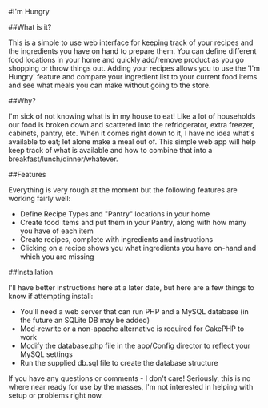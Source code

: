#I'm Hungry

##What is it? 

This is a simple to use web interface for keeping track of your recipes and the ingredients you have on hand to prepare them. You can define different food locations in your home and quickly add/remove product as you go shopping or throw things out. Adding your recipes allows you to use the 'I'm Hungry' feature and compare your ingredient list to your current food items and see what meals you can make without going to the store. 

##Why?

I'm sick of not knowing what is in my house to eat! Like a lot of households our food is broken down and scattered into the refridgerator, extra freezer, cabinets, pantry, etc. When it comes right down to it, I have no idea what's available to eat; let alone make a meal out of. This simple web app will help keep track of what is available and how to combine that into a breakfast/lunch/dinner/whatever. 

##Features

Everything is very rough at the moment but the following features are working fairly well:

* Define Recipe Types and "Pantry" locations in your home
* Create food items and put them in your Pantry, along with how many you have of each item
* Create recipes, complete with ingredients and instructions
* Clicking on a recipe shows you what ingredients you have on-hand and which you are missing


##Installation

I'll have better instructions here at a later date, but here are a few things to know if attempting install: 

* You'll need a web server that can run PHP and a MySQL database (in the future an SQLite DB may be added)
* Mod-rewrite or a non-apache alternative is required for CakePHP to work
* Modify the database.php file in the app/Config director to reflect your MySQL settings
* Run the supplied db.sql file to create the database structure

If you have any questions or comments - I don't care! Seriously, this is no where near ready for use by the masses, I'm not interested in helping with setup or problems right now.
 

 

